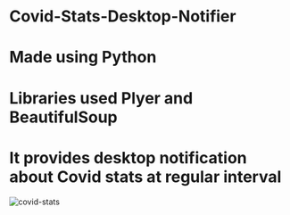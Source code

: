 # Covid-Stats-Desktop-Notifier
# Made using Python
# Libraries used Plyer and BeautifulSoup
# It provides desktop notification about Covid stats at regular interval
![covid-stats](https://user-images.githubusercontent.com/64746160/147449255-ea51e910-6473-4e05-aca2-fdac56092839.jpg)
